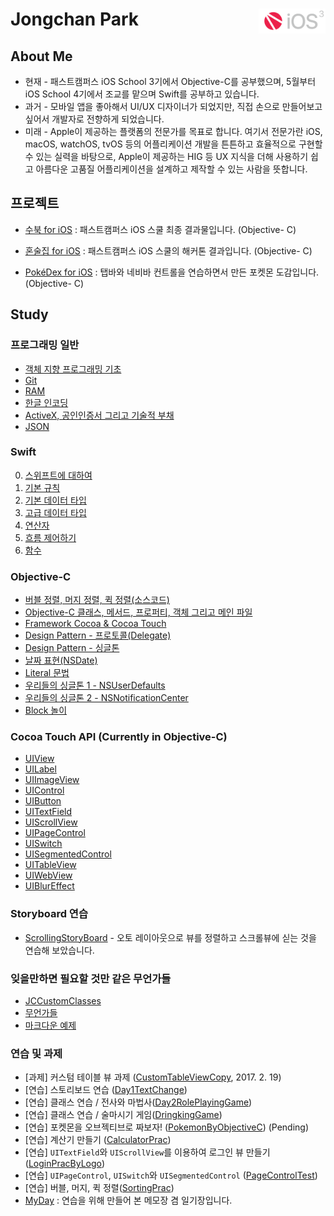 # Jongchan Park <a href="url"><img src="learning/images/fc_n_ios.png" align="right" height="40" ></a>

## About Me
- 현재 - 패스트캠퍼스 iOS School 3기에서 Objective-C를 공부했으며, 5월부터 iOS School 4기에서 조교를 맡으며 Swift를 공부하고 있습니다.
- 과거 - 모바일 앱을 좋아해서 UI/UX 디자이너가 되었지만, 직접 손으로 만들어보고 싶어서 개발자로 전향하게 되었습니다.
- 미래 - Apple이 제공하는 플랫폼의 전문가를 목표로 합니다. 여기서 전문가란 iOS, macOS, watchOS, tvOS 등의 어플리케이션 개발을 튼튼하고 효율적으로 구현할 수 있는 실력을 바탕으로, Apple이 제공하는 HIG 등 UX 지식을 더해 사용하기 쉽고 아름다운 고품질 어플리케이션을 설계하고 제작할 수 있는 사람을 뜻합니다.

## 프로젝트

- [수북 for iOS](https://github.com/draupnir45/SooBook_iOS) : 패스트캠퍼스 iOS 스쿨 최종 결과물입니다. (Objective- C)

- [혼술집 for iOS](https://github.com/draupnir45/honsulzip) : 패스트캠퍼스 iOS 스쿨의 해커톤 결과입니다. (Objective- C)

- [PokéDex for iOS](https://github.com/draupnir45/Poke-dex) : 탭바와 네비바 컨트롤을 연습하면서 만든 포켓몬 도감입니다. (Objective- C)



## Study

### 프로그래밍 일반

- [객체 지향 프로그래밍 기초](learning/Object-Oriented%20Programming.md)
- [Git](learning/AboutGit.md)
- [RAM](learning/RAM.md)
- [한글 인코딩](learning/EncodingHangeul.md)
- [ActiveX, 공인인증서 그리고 기술적 부채](learning/ActiveX&TechnicalDept.md)
- [JSON](learning/JSON.md)

### Swift
0. [스위프트에 대하여](Swift/0_AboutSwift.md)
1. [기본 규칙](Swift/1_LetAndVar.md)
2. [기본 데이터 타입](Swift/2_BasicDataTypes.md)
3. [고급 데이터 타입](Swift/3_WeirdDataTypes.md)
4. [연산자](Swift/4_Operator.md)
5. [흐름 제어하기](Swift/5_ControlFlow.md)
6. [함수](Swift/6_Functions.md)

### Objective-C
- [버블 정렬, 머지 정렬, 퀵 정렬(소스코드)](learning/sorts.md)
- [Objective-C 클래스, 메서드, 프로퍼티, 객체 그리고 메인 파일](learning/Objective_C_method_property_and_mainfile.md)
- [Framework Cocoa & Cocoa Touch](learning/AboutCocoa.md)
- [Design Pattern - 프로토콜(Delegate)](learning/FreakinDelegate.md)
- [Design Pattern - 싱글톤](learning/Singleton.md)
- [날짜 표현(NSDate)](learning/NSDate.md)
- [Literal 문법](learning/LiteralSyntaxes.md)
- [우리들의 싱글톤 1 - NSUserDefaults](learning/NSUserDefaults.md)
- [우리들의 싱글톤 2 - NSNotificationCenter](learning/NSNotificationCenter.md)
- [Block 놀이](learning/Block.md)


### Cocoa Touch API (Currently in Objective-C)
- [UIView](learning/UIView.md)
- [UILabel](learning/UILabel.md)
- [UIImageView](learning/UIImageView.md)
- [UIControl](learning/UIControl.md)
- [UIButton](learning/UIButton.md)
- [UITextField](learning/UITextField.md)
- [UIScrollView](learning/UIScrollView.md)
- [UIPageControl](learning/UIPageControl.md)
- [UISwitch](learning/UISwitch.md)
- [UISegmentedControl](learning/UISegmentedControl.md)
- [UITableView](learning/UITableViewLog.md)
- [UIWebView](learning/UIWebView.md)
- [UIBlurEffect](learning/UIBlurEffect.md)

### Storyboard 연습
- [ScrollingStoryBoard](projects/FreakinAutoLayoutPrac) - 오토 레이아웃으로 뷰를 정렬하고 스크롤뷰에 싣는 것을 연습해 보았습니다.

### 잊을만하면 필요할 것만 같은 무언가들
- [JCCustomClasses](projects/JCCustomClasses)
- [무언가들](learning/RememberTheCode.md)
- [마크다운 예제](MarkdownSample/sample.md)

### 연습 및 과제

- [과제] 커스텀 테이블 뷰 과제 ([CustomTableViewCopy](projects/CustomTableViewCopy), 2017. 2. 19)
- [연습] 스토리보드 연습 ([Day1TextChange](projects/Day1TextChange))
- [연습] 클래스 연습 / 전사와 마법사([Day2RolePlayingGame](projects/Day2RolePlayingGame))
- [연습] 클래스 연습 / 술마시기 게임([DringkingGame](projects/DringkingGame))
- [연습] 포켓몬을 오브젝티브로 짜보자! ([PokemonByObjectiveC](projects/PokemonByObjectiveC)) (Pending)
- [연습] 계산기 만들기 ([CalculatorPrac](projects/CalculatorPrac))
- [연습] `UITextField`와 `UIScrollView`를 이용하여 로그인 뷰 만들기 ([LoginPracByLogo](projects/LoginPracByLogo))
- [연습] `UIPageControl`, `UISwitch`와 `UISegmentedControl` ([PageControlTest](projects/PageControlTest))
- [연습] 버블, 머지, 퀵 정렬([SortingPrac](projects/SortingPrac))
- [MyDay](projects/MyDayApp) : 연습을 위해 만들어 본 메모장 겸 일기장입니다.

